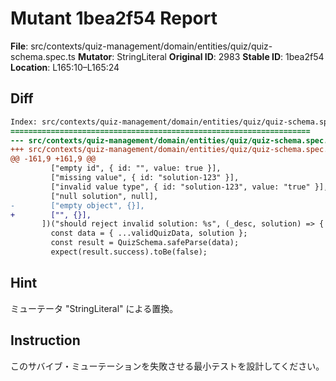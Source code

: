# Mutant 1bea2f54 Report

**File**: src/contexts/quiz-management/domain/entities/quiz/quiz-schema.spec.ts
**Mutator**: StringLiteral
**Original ID**: 2983
**Stable ID**: 1bea2f54
**Location**: L165:10–L165:24

## Diff

```diff
Index: src/contexts/quiz-management/domain/entities/quiz/quiz-schema.spec.ts
===================================================================
--- src/contexts/quiz-management/domain/entities/quiz/quiz-schema.spec.ts	original
+++ src/contexts/quiz-management/domain/entities/quiz/quiz-schema.spec.ts	mutated #2983
@@ -161,9 +161,9 @@
         ["empty id", { id: "", value: true }],
         ["missing value", { id: "solution-123" }],
         ["invalid value type", { id: "solution-123", value: "true" }],
         ["null solution", null],
-        ["empty object", {}],
+        ["", {}],
       ])("should reject invalid solution: %s", (_desc, solution) => {
         const data = { ...validQuizData, solution };
         const result = QuizSchema.safeParse(data);
         expect(result.success).toBe(false);
```

## Hint

ミューテータ "StringLiteral" による置換。

## Instruction

このサバイブ・ミューテーションを失敗させる最小テストを設計してください。
